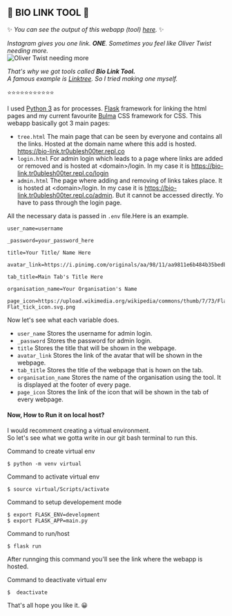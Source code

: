 ## 📸 BIO LINK TOOL 🔗

✨ *You can see the output of this webapp (tool) [here](https://bio-link.tr0ublesh00ter.repl.co).* ✨

*Instagram gives you one link. **ONE**. Sometimes you feel like Oliver Twist needing more.*
<br />![Oliver Twist needing more](https://i.pinimg.com/originals/a8/98/15/a89815aab925797337cffd5e685100d2.gif)

*That's why we got tools called **Bio Link Tool.***
*<br /> A famous example is [Linktree](https://linktr.ee/).*
*So I tried making one myself.*

⭐⭐⭐⭐⭐⭐⭐⭐⭐⭐⭐

I used [Python 3](https://www.python.org/) as for processes. [Flask](https://flask.palletsprojects.com/en/1.1.x/) framework for linking the html pages and my current favourite [Bulma](https://bulma.io/) CSS framework for CSS. This webapp basically got 3 main pages:
- `tree.html` The main page that can be seen by everyone and contains all the links. Hosted at the domain name where this add is hosted. https://bio-link.tr0ublesh00ter.repl.co
- `login.html` For admin login which leads to a page where links are added or removed and is hosted at \<domain>/login. In my case it is https://bio-link.tr0ublesh00ter.repl.co/login
- `admin.html` The page where adding and removing of links takes place. It is hosted at \<domain>/login. In my case it is https://bio-link.tr0ublesh00ter.repl.co/admin. But it cannot be accessed directly. Yo have to pass through the login page.

All the necessary data is passed in `.env` file.Here is an example.
```env
user_name=username

_password=your_password_here

title=Your Title/ Name Here

avatar_link=https://i.pinimg.com/originals/aa/98/11/aa9811e6b484b35bedb46fa85359df61.png

tab_title=Main Tab's Title Here

organisation_name=Your Organisation's Name

page_icon=https://upload.wikimedia.org/wikipedia/commons/thumb/7/73/Flat_tick_icon.svg/1200px-Flat_tick_icon.svg.png
```
Now let's see what each variable does.
- `user_name` Stores the username for admin login.
- `_password` Stores the password for admin login.
- `title` Stores the title that will be shown in the webpage.
- `avatar_link` Stores the link of the avatar that will be shown in the webpage.
- `tab_title` Stores the title of the webpage that is hown on the tab.
- `organisation_name` Stores the name of the organisation using the tool. It is displayed at the footer of every page.
- `page_icon` Stores the link of the icon that will be shown in the tab of every webpage.

#### Now, How to Run it on local host?
I would recomment creating a virtual environment.
<br />So let's see what we gotta write in our git bash terminal to run this.

Command to create virtual env
```console
$ python -m venv virtual
```

Command to activate virtual env
```console
$ source virtual/Scripts/activate
```

Command to setup developement mode
```console
$ export FLASK_ENV=development
$ export FLASK_APP=main.py
```

Command to run/host
```console
$ flask run
```

After runnging this command you'll see the link where the webapp is hosted. 

Command to deactivate virtual env
```console
$  deactivate
```
That's all hope you like it. 😀